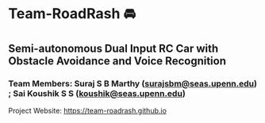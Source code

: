 # Team-RoadRash 🚘
## Semi-autonomous Dual Input RC Car with Obstacle Avoidance and Voice Recognition 
### Team Members: Suraj S B Marthy (surajsbm@seas.upenn.edu) ; Sai Koushik S S (koushik@seas.upenn.edu)

Project Website:
  https://team-roadrash.github.io

